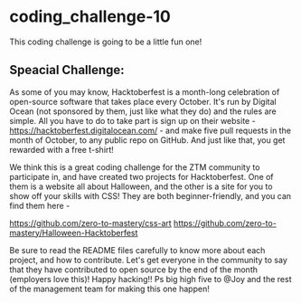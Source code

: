 # coding_challenge-10

This coding challenge is going to be a little fun one!

## Speacial Challenge:
As some of you may know, Hacktoberfest is a month-long celebration of open-source software that takes place every October. It's run by Digital Ocean (not sponsored by them, just like what they do) and the rules are simple. All you have to do to take part is sign up on their website - https://hacktoberfest.digitalocean.com/ - and make five pull requests in the month of October, to any public repo on GitHub. And just like that, you get rewarded with a free t-shirt! 

We think this is a great coding challenge for the ZTM community to participate in, and have created two projects for Hacktoberfest. One of them is a website all about Halloween, and the other is a site for you to show off your skills with CSS! They are both beginner-friendly, and you can find them here - 

https://github.com/zero-to-mastery/css-art
https://github.com/zero-to-mastery/Halloween-Hacktoberfest

Be sure to read the README files carefully to know more about each project, and how to contribute. Let's get everyone in the community to say that they have contributed to open source by the end of the month (employers love this)! Happy hacking!! Ps big high five to @Joy and the rest of the management team for making this one happen!
